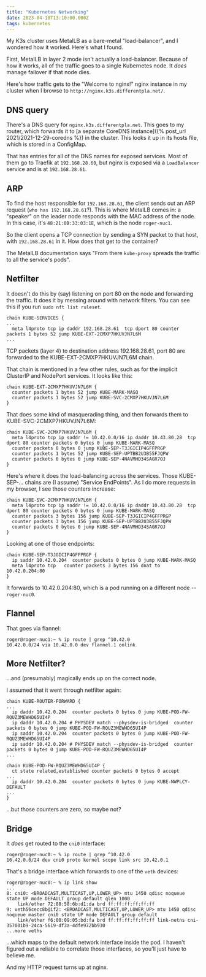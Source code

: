 ```yaml
---
title: "Kubernetes Networking"
date: 2023-04-18T13:10:00.000Z
tags: kubernetes
---
```


My K3s cluster uses MetalLB as a bare-metal "load-balancer", and I wondered how it worked. Here's what I found.

First, MetalLB in layer 2 mode isn't actually a load-balancer. Because of how it works, all of the traffic goes to a
single Kubernetes node. It _does_ manage failover if that node dies.

Here's how traffic gets to the "Welcome to nginx!" nginx instance in my cluster when I browse to `http://nginx.k3s.differentpla.net/`.

## DNS query

There's a DNS query for `nginx.k3s.differentpla.net`. This goes to my router, which forwards it to [a separate CoreDNS
instance]({% post_url 2021/2021-12-29-coredns %}) in the cluster. This looks it up in its hosts file, which is stored in
a ConfigMap.

That has entries for all of the DNS names for exposed services. Most of them go to Traefik at `192.168.28.60`, but nginx
is exposed via a `LoadBalancer` service and is at `192.168.28.61`.

## ARP

To find the host responsible for `192.168.28.61`, the client sends out an ARP request (`who has 192.168.28.61`?). This
is where MetalLB comes in: a "speaker" on the leader node responds with the MAC address of the node. In this case, it's
`48:21:0B:33:03:1E`, which is the node `roger-nuc1`.

So the client opens a TCP connection by sending a SYN packet to that host, with `192.168.28.61` in it. How does that get
to the container?

The MetalLB documentation says "From there `kube-proxy` spreads the traffic to all the service's pods".

## Netfilter

It doesn't do this by (say) listening on port 80 on the node and forwarding the traffic. It does it by messing around
with network filters. You can see this if you run `sudo nft list ruleset`.

```
chain KUBE-SERVICES {
...
  meta l4proto tcp ip daddr 192.168.28.61  tcp dport 80 counter packets 1 bytes 52 jump KUBE-EXT-2CMXP7HKUVJN7L6M
...
```

TCP packets (layer 4) to destination address 192.168.28.61, port 80 are forwarded to the KUBE-EXT-2CMXP7HKUVJN7L6M chain.

That chain is mentioned in a few other rules, such as for the implicit ClusterIP and NodePort services. It looks like this:

```
chain KUBE-EXT-2CMXP7HKUVJN7L6M {
  counter packets 1 bytes 52 jump KUBE-MARK-MASQ
  counter packets 1 bytes 52 jump KUBE-SVC-2CMXP7HKUVJN7L6M
}
```

That does some kind of masquerading thing, and then forwards them to KUBE-SVC-2CMXP7HKUVJN7L6M:

```
chain KUBE-SVC-2CMXP7HKUVJN7L6M {
  meta l4proto tcp ip saddr != 10.42.0.0/16 ip daddr 10.43.80.28  tcp dport 80 counter packets 0 bytes 0 jump KUBE-MARK-MASQ
  counter packets 0 bytes 0 jump KUBE-SEP-T3JGICIP4GFFPRGP
  counter packets 1 bytes 52 jump KUBE-SEP-UPTBB2U3B55FJQPW
  counter packets 0 bytes 0 jump KUBE-SEP-4NAVMHD34SAGR7OJ
}
```

Here's where it does the load-balancing across the services. Those KUBE-SEP-... chains are (I assume) "Service EndPoints". As I do more requests in my browser, I see those counters increase:

```
chain KUBE-SVC-2CMXP7HKUVJN7L6M {
  meta l4proto tcp ip saddr != 10.42.0.0/16 ip daddr 10.43.80.28  tcp dport 80 counter packets 0 bytes 0 jump KUBE-MARK-MASQ
  counter packets 3 bytes 156 jump KUBE-SEP-T3JGICIP4GFFPRGP
  counter packets 3 bytes 156 jump KUBE-SEP-UPTBB2U3B55FJQPW
  counter packets 0 bytes 0 jump KUBE-SEP-4NAVMHD34SAGR7OJ
}
```

Looking at one of those endpoints:

```
chain KUBE-SEP-T3JGICIP4GFFPRGP {
  ip saddr 10.42.0.204  counter packets 0 bytes 0 jump KUBE-MARK-MASQ
  meta l4proto tcp   counter packets 3 bytes 156 dnat to 10.42.0.204:80
}
```

It forwards to 10.42.0.204:80, which is a pod running on a different node -- `roger-nuc0`.

## Flannel

That goes via flannel:

```
roger@roger-nuc1:~ % ip route | grep ^10.42.0
10.42.0.0/24 via 10.42.0.0 dev flannel.1 onlink
```

## More Netfilter?

...and (presumably) magically ends up on the correct node.

I assumed that it went through netfilter again:

```
chain KUBE-ROUTER-FORWARD {
...
  ip daddr 10.42.0.204  counter packets 0 bytes 0 jump KUBE-POD-FW-RQUZ3MEWHD65UI4P
  ip daddr 10.42.0.204 # PHYSDEV match --physdev-is-bridged  counter packets 0 bytes 0 jump KUBE-POD-FW-RQUZ3MEWHD65UI4P
  ip saddr 10.42.0.204  counter packets 0 bytes 0 jump KUBE-POD-FW-RQUZ3MEWHD65UI4P
  ip saddr 10.42.0.204 # PHYSDEV match --physdev-is-bridged  counter packets 0 bytes 0 jump KUBE-POD-FW-RQUZ3MEWHD65UI4P
...
```

```
chain KUBE-POD-FW-RQUZ3MEWHD65UI4P {
  ct state related,established counter packets 0 bytes 0 accept
...
  ip daddr 10.42.0.204  counter packets 0 bytes 0 jump KUBE-NWPLCY-DEFAULT
...
}
```

...but those counters are zero, so maybe not?

## Bridge

It _does_ get routed to the `cni0` interface:

```
roger@roger-nuc0:~ % ip route | grep ^10.42.0
10.42.0.0/24 dev cni0 proto kernel scope link src 10.42.0.1
```

That's a bridge interface which forwards to one of the `veth` devices:

```
roger@roger-nuc0:~ % ip link show
...
8: cni0: <BROADCAST,MULTICAST,UP,LOWER_UP> mtu 1450 qdisc noqueue state UP mode DEFAULT group default qlen 1000
    link/ether 72:88:58:6b:d1:da brd ff:ff:ff:ff:ff:ff
9: veth56cecc8b@if2: <BROADCAST,MULTICAST,UP,LOWER_UP> mtu 1450 qdisc noqueue master cni0 state UP mode DEFAULT group default
    link/ether f6:00:09:05:bd:fa brd ff:ff:ff:ff:ff:ff link-netns cni-357001b9-24ca-5619-df3a-4dfe972bb930
...more veths
```

...which maps to the default network interface inside the pod. I haven't figured out a reliable to correlate those
interfaces, so you'll just have to believe me.

And my HTTP request turns up at nginx.
